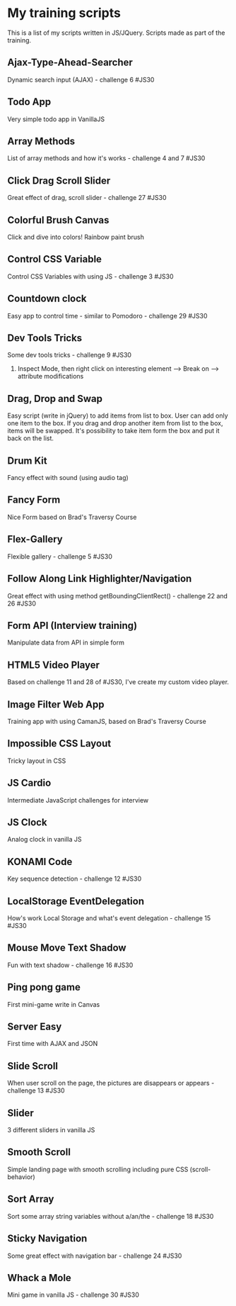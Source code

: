 # My training scripts

This is a list of my scripts written in JS/JQuery. Scripts made as part of the training.

## Ajax-Type-Ahead-Searcher

Dynamic search input (AJAX) - challenge 6 #JS30

## Todo App

Very simple todo app in VanillaJS

## Array Methods

List of array methods and how it's works - challenge 4 and 7 #JS30

## Click Drag Scroll Slider

Great effect of drag, scroll slider - challenge 27 #JS30

## Colorful Brush Canvas

Click and dive into colors! Rainbow paint brush

## Control CSS Variable

Control CSS Variables with using JS - challenge 3 #JS30

## Countdown clock

Easy app to control time - similar to Pomodoro - challenge 29 #JS30

## Dev Tools Tricks

Some dev tools tricks - challenge 9 #JS30
1) Inspect Mode, then right click on interesting element --> Break on --> attribute modifications

## Drag, Drop and Swap

Easy script (write in jQuery) to add items from list to box. User can add only one item to the box. If you drag and drop another item from list to the box, items will be swapped. It's possibility to take item form the box and put it back on the list.

## Drum Kit

Fancy effect with sound (using audio tag)

## Fancy Form

Nice Form based on Brad's Traversy Course

## Flex-Gallery

Flexible gallery - challenge 5 #JS30

## Follow Along Link Highlighter/Navigation

Great effect with using method getBoundingClientRect() - challenge 22 and 26 #JS30

## Form API (Interview training)

Manipulate data from API in simple form

## HTML5 Video Player

Based on challenge 11 and 28 of #JS30, I've create my custom video player.

## Image Filter Web App

Training app with using CamanJS, based on Brad's Traversy Course

## Impossible CSS Layout

Tricky layout in CSS

## JS Cardio

Intermediate JavaScript challenges for interview

## JS Clock

Analog clock in vanilla JS

## KONAMI Code

Key sequence detection - challenge 12 #JS30

## LocalStorage EventDelegation

How's work Local Storage and what's event delegation - challenge 15 #JS30

## Mouse Move Text Shadow

Fun with text shadow - challenge 16 #JS30

## Ping pong game

First mini-game write in Canvas

## Server Easy

First time with AJAX and JSON

## Slide Scroll

When user scroll on the page, the pictures are disappears or appears - challenge 13 #JS30

## Slider

3 different sliders in vanilla JS

## Smooth Scroll

Simple landing page with smooth scrolling including pure CSS (scroll-behavior)

## Sort Array

Sort some array string variables without a/an/the - challenge 18 #JS30

## Sticky Navigation

Some great effect with navigation bar - challenge 24 #JS30

## Whack a Mole

Mini game in vanilla JS - challenge 30 #JS30
